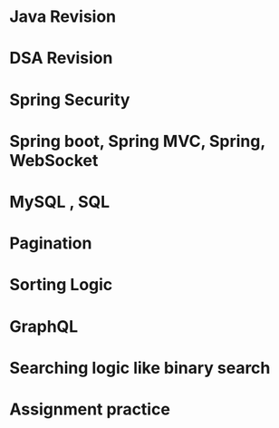 # Java Revision 
# DSA Revision
# Spring Security
# Spring boot, Spring MVC, Spring, WebSocket
# MySQL , SQL
# Pagination
# Sorting Logic
# GraphQL
# Searching logic like binary search
# Assignment practice
